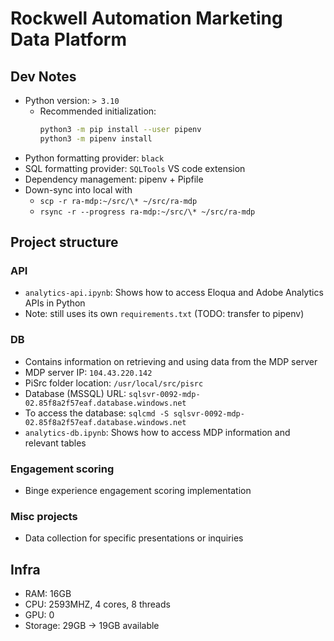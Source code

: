 # Rockwell Automation Marketing Data Platform

## Dev Notes

- Python version: `> 3.10`
  - Recommended initialization:
    ```sh
    python3 -m pip install --user pipenv
    python3 -m pipenv install
    ```
- Python formatting provider: `black`
- SQL formatting provider: `SQLTools` VS code extension
- Dependency management: pipenv + Pipfile
- Down-sync into local with 
  - `scp -r ra-mdp:~/src/\* ~/src/ra-mdp`
  - `rsync -r --progress ra-mdp:~/src/\* ~/src/ra-mdp`

## Project structure

### API

- `analytics-api.ipynb`: Shows how to access Eloqua and Adobe Analytics APIs in Python
- Note: still uses its own `requirements.txt` (TODO: transfer to pipenv)

### DB

- Contains information on retrieving and using data from the MDP server
- MDP server IP: `104.43.220.142`
- PiSrc folder location: `/usr/local/src/pisrc`
- Database (MSSQL) URL: `sqlsvr-0092-mdp-02.85f8a2f57eaf.database.windows.net`
- To access the database: `sqlcmd -S sqlsvr-0092-mdp-02.85f8a2f57eaf.database.windows.net`
- `analytics-db.ipynb`: Shows how to access MDP information and relevant tables

### Engagement scoring

- Binge experience engagement scoring implementation

### Misc projects

- Data collection for specific presentations or inquiries


## Infra
- RAM: 16GB
- CPU: 2593MHZ, 4 cores, 8 threads
- GPU: 0
- Storage: 29GB -> 19GB available
